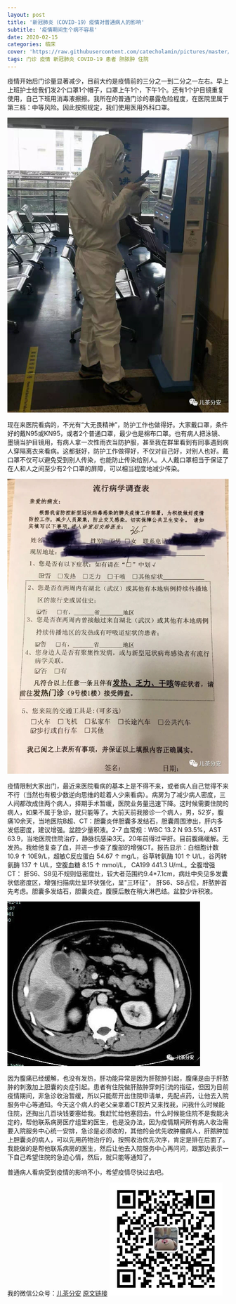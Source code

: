 ```yaml
---
layout: post
title: '新冠肺炎（COVID-19）疫情对普通病人的影响'
subtitle: '疫情期间生个病不容易'
date: 2020-02-15
categories: 临床
cover: 'https://raw.githubusercontent.com/catecholamin/pictures/master/IMG_4067.JPG'
tags: 门诊 疫情 新冠肺炎 COVID-19 患者 肝脓肿 住院
---
```

疫情开始后门诊量显著减少，目前大约是疫情前的三分之一到二分之一左右。早上上班护士给我们发2个口罩1个帽子，口罩上午1个，下午1个。还有1个护目镜重复使用，自己下班用消毒液擦擦。我所在的普通门诊的暴露危险程度，在医院里属于第三档：中等风险。因此按照规定，我们使用医用外科口罩。

![](https://raw.githubusercontent.com/catecholamin/pictures/master/%E7%97%85%E4%BA%BA%E7%A9%BF%E9%98%B2%E6%8A%A4%E6%9C%8D.jpg "穿隔离衣就诊的病人")


现在来医院看病的，不光有“大无畏精神”，防护工作也做得好。大家戴口罩，条件好的戴N95或KN95，或者2个普通口罩，最少也是棉布口罩。也有病人把泳镜、墨镜当护目镜用，有病人拿一次性雨衣当防护服，甚至我在群里看到有同事遇到病人穿隔离衣来看病。这都挺好，防护工作做得好，不仅对自己好，对别人也好。戴口罩不仅可以避免受到别人传染，也能防止传染给别人。人人戴口罩相当于保证了在人和人之间至少有2个口罩的屏障，可以相当程度地减少传染。

![](https://raw.githubusercontent.com/catecholamin/pictures/master/%E6%B5%81%E8%A1%8C%E7%97%85%E5%AD%A6%E8%B0%83%E6%9F%A5%E8%A1%A8.jpg "每个门诊病人必须填写的流行病学调查表")

疫情限制大家出门，最近来医院看病的基本上是不得不来，或者病人自己觉得不来不行（当然也有极少数逆向思维的趁着人少来看病）。病房为了减少病人密度，三人间都改成住两个病人，择期手术暂缓，医院业务量迅速下降。这时候需要住院的病人，如果不属于急诊，就只能等了。大前天前我接诊一个病人，男，52岁，腹痛10余天，当地医院B超、CT：胆囊炎伴胆囊多发结石，胆囊周围渗出，肝内多发低密度，建议增强。盆腔少量积液。2-7 血常规：WBC 13.2 N 93.5%，AST 63.9，当地医院住院治疗，静脉抗感染3天。20年前得过甲肝。目前腹痛缓解。无发热。我给他复查了血，并进一步查了腹部的增强CT。报告显示：白细胞计数 10.9 ↑ 10E9/L，超敏C反应蛋白 54.67 ↑ mg/L，谷草转氨酶 101 ↑ U/L，谷丙转氨酶 137 ↑ U/L，空腹血糖 8.15 ↑ mmol/L， CA199 441.3 U/mL。全腹增强CT： 肝S6、S8见不规则低密度灶，较大者范围约9.4*7.1cm，病灶中央见多发囊状低密度区，增强扫描病灶呈环状强化，呈"三环征"， 肝S6、S8占位，肝脓肿首先考虑。胆囊多发结石，胆囊炎症。腹膜后散在稍大淋巴结。盆腔少许积液。

![](https://raw.githubusercontent.com/catecholamin/pictures/master/%E8%82%9D%E8%84%93%E8%82%BF.jpg)


因为腹痛已经缓解，也没有发热，肝功能异常是因为肝脓肿引起，腹痛是由于肝脓肿的刺激加上胆囊的炎症引起。患者有住院做肝脓肿穿刺引流的指征，但因为目前疫情期间，非急诊收治暂缓，所以只能帮开出住院申请单，先配点药，让他去入院服务中心等通知。今天这个病人的老父亲拿着CT胶片又来找我，问我什么时候能住院，还掏出几百块钱要塞给我。我赶忙给他塞回去。什么时候能住院不是我能决定的，帮他联系病房医疗组里的医生，也是没办法，因为疫情期间所有病人收治需要入院服务中心统一安排，急诊是必须收的，其他的会优先收肿瘤病人，肝脓肿加上胆囊炎的病人，可以先用药物治疗的，按照收治优先次序，肯定是排在后面了。我能做的是帮他联系病房的医生，然后让他去入院服务中心再问问，跟那边表示一下自己希望住院的急迫心情，然后，就只能等通知了。

普通病人看病受到疫情的影响不小，希望疫情尽快过去吧。
<!-- 4EA33B-->

我的微信公众号：[儿茶分安](https://mp.weixin.qq.com/mp/profile_ext?action=home&__biz=MzA4MDQxMTk2Mg==&scene=124#wechat_redirect)    [原文链接](https://mp.weixin.qq.com/s?__biz=MzA4MDQxMTk2Mg==&mid=2649113519&idx=1&sn=f9e17cd408a7892ec0c9c004deb4545e&chksm=87b64ffab0c1c6ec4fa2d4609b827fc11f377dc5499cbc8c433a5da8eab5b691d72dc5314b0a&token=83357096&lang=zh_CN#rd)
![](https://raw.githubusercontent.com/catecholamin/pictures/master/%E5%BE%AE%E4%BF%A1%E5%85%AC%E4%BC%97%E5%8F%B7.jpg)

